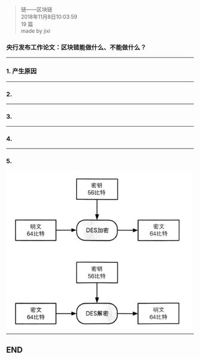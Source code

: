 > 链——区块链   
> 2018年11月8日10:03:59       
> 19 篇  
>made by jixi

### 央行发布工作论文：区块链能做什么、不能做什么？


----------


### 1. 产生原因


----------

### 2. 


----------

### 3. 


----------

### 4. 


----------

### 5. 


<img src="https://www.github.com/jixiyu/images3/raw/master/小书匠/1541557686265.png" width="500" hegiht="500" align="center" /> 

----------
## END

